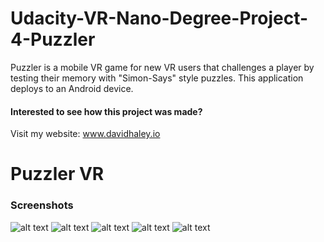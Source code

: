 # Udacity-VR-Nano-Degree-Project-4-Puzzler
Puzzler is a mobile VR game for new VR users that challenges a player by testing their memory with "Simon-Says" style puzzles. This application deploys to an Android device.

#### Interested to see how this project was made?

Visit my website: www.davidhaley.io

# Puzzler VR

### Screenshots

![alt text](https://cloud.githubusercontent.com/assets/11729897/22602661/5cd163d6-ea01-11e6-8f0f-a220b15ab342.png)
![alt text](https://cloud.githubusercontent.com/assets/11729897/22602649/52d7e472-ea01-11e6-89d8-ecc0d1df0c87.png)
![alt text](https://cloud.githubusercontent.com/assets/11729897/22602663/5e4758ec-ea01-11e6-923f-e1eedd1ab122.png)
![alt text](https://cloud.githubusercontent.com/assets/11729897/22602665/5f7a1498-ea01-11e6-8a8c-b062c87133f5.png)
![alt text](https://cloud.githubusercontent.com/assets/11729897/22602666/608d18da-ea01-11e6-9914-1797d1344a01.png)

